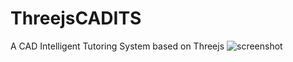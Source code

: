 # ThreejsCADITS
A CAD Intelligent Tutoring System based on Threejs
![screenshot](https://raw.githubusercontent.com/12HuYang/ThreejsCADITS/threejsScreenshot.png)

